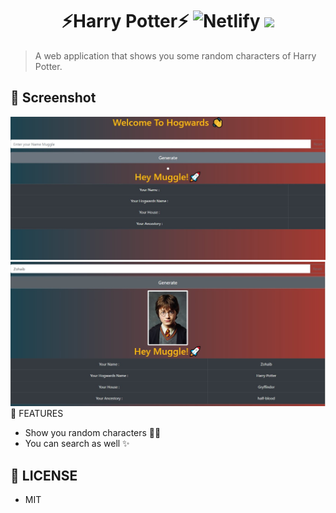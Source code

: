 <div align="center">
	<h1>⚡Harry Potter⚡
	<img alt="Netlify" src="https://img.shields.io/netlify/ef6bec37-0c07-4470-9a0f-7bccafc8aaba?logo=covid-19&logoColor=blue">
<img src="https://img.shields.io/github/license/mashape/apistatus.svg?style=flat-square">
</h1>
</div>

>A web application that shows you some random characters of Harry Potter.
 
 ## 🎩 Screenshot
 <img src = "src\components\app.jpg" alt="Application Interface"/>
 <br>
 <img src = "src\components\working.jpg" alt = "Application />
 

<h1> 👉LIVE LINK</h1>
https://sarim-dev-harrypotterapp.netlify.app/

## 🚀 FEATURES

- Show you random characters 🐱‍🏍
- You can search as well ✨


## 🔑 LICENSE

- MIT